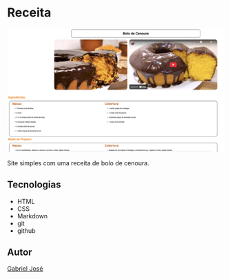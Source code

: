 # Receita 

![](./preview.png)

Site simples com uma receita de bolo de cenoura.

## Tecnologias
* HTML
* CSS
* Markdown
* git
* github

## Autor
[Gabriel José](https://www.linkedin.com/in/gabriel-jos%C3%A9-a4711a312/)